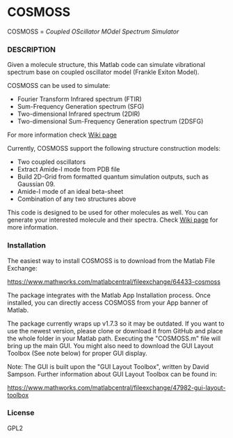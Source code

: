 # COSMOSS 
COSMOSS = *Coupled OScillator MOdel Spectrum Simulator*

### DESCRIPTION
Given a molecule structure, this Matlab code can simulate vibrational spectrum base on coupled oscillator model (Frankle Exiton Model).  

COSMOSS can be used to simulate:
* Fourier Transform Infrared spectrum (FTIR)
* Sum-Frequency Generation spectrum (SFG)
* Two-dimensional Infrared spectrum (2DIR)
* Two-dimensional Sum-Frequency Generation spectrum (2DSFG)

For more information check [Wiki page](../../wiki)

Currently, COSMOSS support the following structure construction models:
* Two coupled oscillators
* Extract Amide-I mode from PDB file
* Build 2D-Grid from formatted quantum simulation outputs, such as Gaussian 09. 
* Amide-I mode of an ideal beta-sheet
* Combination of any two structures above

This code is designed to be used for other molecules as well. You can generate your interested molecule and their spectra. Check [Wiki page](../../wiki) for more information.

### Installation
The easiest way to install COSMOSS is to download from the Matlab File Exchange:

https://www.mathworks.com/matlabcentral/fileexchange/64433-cosmoss

The package integrates with the Matlab App Installation process. 
Once installed, you can directly access COSMOSS from your App banner of Matlab.

The package currently wraps up v1.7.3 so it may be outdated. If you want to use the newest version, please clone or download it from GitHub and place the whole folder in your Matlab path.  Executing the "COSMOSS.m" file will bring up the main GUI. You might also need to download the GUI Layout Toolbox (See note below) for proper GUI display. 

Note:
The GUI is built upon the "GUI Layout Toolbox",  written by David Sampson. Further information about GUI Layout Toolbox can be found in: 

https://www.mathworks.com/matlabcentral/fileexchange/47982-gui-layout-toolbox


### License

GPL2

   
